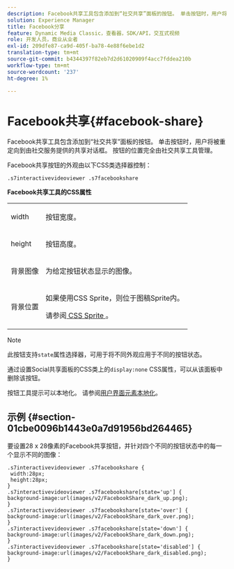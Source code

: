 ```yaml
---
description: Facebook共享工具包含添加到“社交共享”面板的按钮。 单击按钮时，用户将被重定向到由社交服务提供的共享对话框。 按钮的位置完全由社交共享工具管理。
solution: Experience Manager
title: Facebook分享
feature: Dynamic Media Classic，查看器，SDK/API，交互式视频
role: 开发人员，商业从业者
exl-id: 209dfe87-ca9d-405f-ba78-4e88f6ebe1d2
translation-type: tm+mt
source-git-commit: b4344397f82eb7d2d61020909f4acc7fddea210b
workflow-type: tm+mt
source-wordcount: '237'
ht-degree: 1%

---
```


# Facebook共享{#facebook-share}

Facebook共享工具包含添加到“社交共享”面板的按钮。 单击按钮时，用户将被重定向到由社交服务提供的共享对话框。 按钮的位置完全由社交共享工具管理。

<!--<a id="section_ADDF98E91AF24F618289D1682A5FB13A"></a>-->

Facebook共享按钮的外观由以下CSS类选择器控制：

```
.s7interactivevideoviewer .s7facebookshare
```

**Facebook共享工具的CSS属性**

<table id="table_C48C56E696304C9BAFEE71BA9EA9A174"> 
 <tbody> 
  <tr> 
   <td colname="col1"> <p> <span class="codeph"> width </span> </p> </td> 
   <td colname="col2"> <p>按钮宽度。 </p> </td> 
  </tr> 
  <tr> 
   <td colname="col1"> <p> <span class="codeph"> height </span> </p> </td> 
   <td colname="col2"> <p>按钮高度。 </p> </td> 
  </tr> 
  <tr> 
   <td colname="col1"> <p> <span class="codeph"> 背景图像  </span> </p> </td> 
   <td colname="col2"> <p> 为给定按钮状态显示的图像。 </p> </td> 
  </tr> 
  <tr> 
   <td colname="col1"> <p> <span class="codeph"> 背景位置  </span> </p> </td> 
   <td colname="col2"> <p> 如果使用CSS Sprite，则位于图稿Sprite内。 </p> <p>请参阅<a href="../../../c-html5-s7-aem-asset-viewers/c-html5-video-reference/c-html5-video-viewer-20-customizingviewer/c-html5-video-viewer-20-customizingviewer.md#section-9b6d8d601cb441d08214dada7bb4eddc" format="dita" scope="local"> CSS Sprite </a>。 </p> </td> 
  </tr> 
 </tbody> 
</table>

>[!NOTE]
>
>此按钮支持`state`属性选择器，可用于将不同外观应用于不同的按钮状态。

通过设置Social共享面板的CSS类上的`display:none` CSS属性，可以从该面板中删除该按钮。

按钮工具提示可以本地化。 请参阅[用户界面元素本地化](../../../c-html5-aem-asset-viewers/c-html5-aem-int-video/c-html5-aem-int-video-viewer-localization.md#concept-cbfc39344c494eb7b9f6a272cff0cc74)。

## 示例 {#section-01cbe0096b1443e0a7d91956bd264465}

要设置28 x 28像素的Facebook共享按钮，并针对四个不同的按钮状态中的每一个显示不同的图像：

```
.s7interactivevideoviewer .s7facebookshare { 
 width:28px; 
 height:28px; 
} 
.s7interactivevideoviewer .s7facebookshare[state='up'] { 
background-image:url(images/v2/FacebookShare_dark_up.png); 
} 
.s7interactivevideoviewer .s7facebookshare[state='over'] { 
background-image:url(images/v2/FacebookShare_dark_over.png); 
} 
.s7interactivevideoviewer .s7facebookshare[state='down'] { 
background-image:url(images/v2/FacebookShare_dark_down.png); 
} 
.s7interactivevideoviewer .s7facebookshare[state='disabled'] { 
background-image:url(images/v2/FacebookShare_dark_disabled.png); 
}
```
